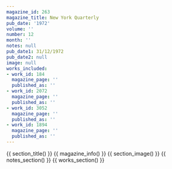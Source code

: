 ```yaml
---
magazine_id: 263
magazine_title: New York Quarterly
pub_date: '1972'
volume: ''
number: 12
month: ''
notes: null
pub_date1: 31/12/1972
pub_date2: null
image: null
works_included:
- work_id: 184
  magazine_page: ''
  published_as: ''
- work_id: 2072
  magazine_page: ''
  published_as: ''
- work_id: 3052
  magazine_page: ''
  published_as: ''
- work_id: 1894
  magazine_page: ''
  published_as: ''
---
```


{{ section_title() }}
{{ magazine_info() }}
{{ section_image() }}
{{ notes_section() }}
{{ works_section() }}
